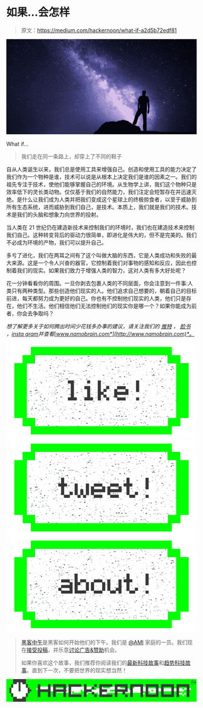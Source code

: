 # 如果…会怎样

> 原文：<https://medium.com/hackernoon/what-if-a2d5b72edf81>

![](img/f48ff36ce9fbf7ffc1a244e795631595.png)

What if…

> 我们走在同一条路上，却穿上了不同的鞋子

自从人类诞生以来，我们总是使用工具来增强自己。创造和使用工具的能力决定了我们作为一个物种是谁，技术可以说是从根本上决定我们是谁的因素之一。我们的祖先专注于技术，使他们能够掌握自己的环境。从生物学上讲，我们这个物种只是效率低下的灵长类动物。仅仅基于我们的自然能力，我们注定会短暂存在并迅速灭绝。是什么让我们成为人类并把我们变成这个星球上的终极掠食者，以至于威胁到所有生态系统，进而威胁到我们自己，是技术。本质上，我们就是我们的技术。技术是我们的头脑和想象力向世界的投射。

当人类在 21 世纪仍在建造新技术来控制我们的环境时，我们也在建造技术来控制我们自己。这种转变背后的驱动力很简单，即进化是伟大的，但不是完美的。我们不必成为环境的产物，我们可以提升自己。

多亏了进化，我们在两耳之间有了这个叫做大脑的东西，它是人类成功和失败的最大来源。这是一个令人兴奋的器官，它控制着我们对事物的感知和反应，因此也控制着我们的现实。如果我们致力于增强人类的智力，这对人类有多大好处呢？

花一分钟看看你的周围。一旦你剥去包裹人类的不同层面，你会注意到一件事:人类只有两种类型。那些创造他们现实的人。他们追求自己想要的，朝着自己的目标前进，每天都努力成为更好的自己。你也有不控制他们现实的人类，他们只是存在，他们不生活。他们相信他们无法控制他们的现实你是哪一个？如果你能成为前者，你会去争取吗？

*想了解更多关于如何腾出时间少花钱多办事的建议，请关注我们的* [*推特*](https://twitter.com/namobrain) *，* [*脸书*](https://www.facebook.com/Namobrain/) *，*[*insta gram*](https://www.instagram.com/namobrain/?hl=en)*并查看*[*www.namobrain.com*](http://www.namobrain.com)*。*

[![](img/50ef4044ecd4e250b5d50f368b775d38.png)](http://bit.ly/HackernoonFB)[![](img/979d9a46439d5aebbdcdca574e21dc81.png)](https://goo.gl/k7XYbx)[![](img/2930ba6bd2c12218fdbbf7e02c8746ff.png)](https://goo.gl/4ofytp)

> [黑客中午](http://bit.ly/Hackernoon)是黑客如何开始他们的下午。我们是 [@AMI](http://bit.ly/atAMIatAMI) 家庭的一员。我们现在[接受投稿](http://bit.ly/hackernoonsubmission)，并乐意[讨论广告&赞助](mailto:partners@amipublications.com)机会。
> 
> 如果你喜欢这个故事，我们推荐你阅读我们的[最新科技故事](http://bit.ly/hackernoonlatestt)和[趋势科技故事](https://hackernoon.com/trending)。直到下一次，不要把世界的现实想当然！

[![](img/be0ca55ba73a573dce11effb2ee80d56.png)](https://goo.gl/Ahtev1)